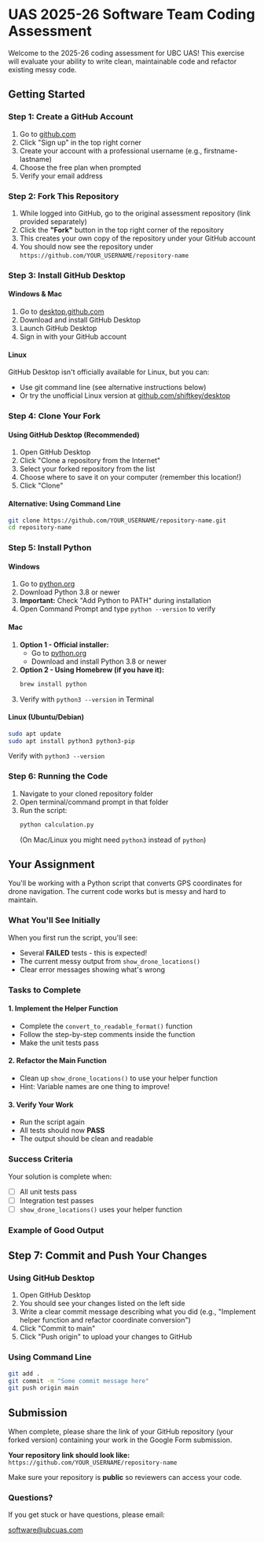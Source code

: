 # UAS 2025-26 Software Team Coding Assessment

Welcome to the 2025-26 coding assessment for UBC UAS! This exercise will evaluate your ability to write clean, maintainable code and refactor existing messy code.

## Getting Started

### Step 1: Create a GitHub Account

1. Go to [github.com](https://github.com)
2. Click "Sign up" in the top right corner
3. Create your account with a professional username (e.g., firstname-lastname)
4. Choose the free plan when prompted
5. Verify your email address

### Step 2: Fork This Repository

1. While logged into GitHub, go to the original assessment repository (link provided separately)
2. Click the **"Fork"** button in the top right corner of the repository
3. This creates your own copy of the repository under your GitHub account
4. You should now see the repository under `https://github.com/YOUR_USERNAME/repository-name`

### Step 3: Install GitHub Desktop

#### Windows & Mac

1. Go to [desktop.github.com](https://desktop.github.com)
2. Download and install GitHub Desktop
3. Launch GitHub Desktop
4. Sign in with your GitHub account

#### Linux

GitHub Desktop isn't officially available for Linux, but you can:

- Use git command line (see alternative instructions below)
- Or try the unofficial Linux version at [github.com/shiftkey/desktop](https://github.com/shiftkey/desktop)

### Step 4: Clone Your Fork

#### Using GitHub Desktop (Recommended)

1. Open GitHub Desktop
2. Click "Clone a repository from the Internet"
3. Select your forked repository from the list
4. Choose where to save it on your computer (remember this location!)
5. Click "Clone"

#### Alternative: Using Command Line

```bash
git clone https://github.com/YOUR_USERNAME/repository-name.git
cd repository-name
```

### Step 5: Install Python

#### Windows

1. Go to [python.org](https://www.python.org/downloads/)
2. Download Python 3.8 or newer
3. **Important:** Check "Add Python to PATH" during installation
4. Open Command Prompt and type `python --version` to verify

#### Mac

1. **Option 1 - Official installer:**
   - Go to [python.org](https://www.python.org/downloads/)
   - Download and install Python 3.8 or newer
2. **Option 2 - Using Homebrew (if you have it):**
   ```bash
   brew install python
   ```
3. Verify with `python3 --version` in Terminal

#### Linux (Ubuntu/Debian)

```bash
sudo apt update
sudo apt install python3 python3-pip
```

Verify with `python3 --version`

### Step 6: Running the Code

1. Navigate to your cloned repository folder
2. Open terminal/command prompt in that folder
3. Run the script:
   ```bash
   python calculation.py
   ```
   (On Mac/Linux you might need `python3` instead of `python`)

## Your Assignment

You'll be working with a Python script that converts GPS coordinates for drone navigation. The current code works but is messy and hard to maintain.

### What You'll See Initially

When you first run the script, you'll see:

- Several **FAILED** tests - this is expected!
- The current messy output from `show_drone_locations()`
- Clear error messages showing what's wrong

### Tasks to Complete

#### 1. Implement the Helper Function

- Complete the `convert_to_readable_format()` function
- Follow the step-by-step comments inside the function
- Make the unit tests pass

#### 2. Refactor the Main Function

- Clean up `show_drone_locations()` to use your helper function
- Hint: Variable names are one thing to improve!

#### 3. Verify Your Work

- Run the script again
- All tests should now **PASS**
- The output should be clean and readable

### Success Criteria

Your solution is complete when:

- [ ] All unit tests pass
- [ ] Integration test passes
- [ ] `show_drone_locations()` uses your helper function

### Example of Good Output

## Step 7: Commit and Push Your Changes

### Using GitHub Desktop

1. Open GitHub Desktop
2. You should see your changes listed on the left side
3. Write a clear commit message describing what you did (e.g., "Implement helper function and refactor coordinate conversion")
4. Click "Commit to main"
5. Click "Push origin" to upload your changes to GitHub

### Using Command Line

```bash
git add .
git commit -m "Some commit message here"
git push origin main
```

## Submission

When complete, please share the link of your GitHub repository (your forked version) containing your work in the Google Form submission.

**Your repository link should look like:**
`https://github.com/YOUR_USERNAME/repository-name`

Make sure your repository is **public** so reviewers can access your code.

### Questions?

If you get stuck or have questions, please email:

software@ubcuas.com
